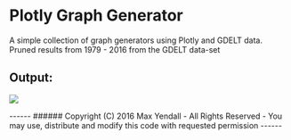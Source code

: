 # Plotly Graph Generator
A simple collection of graph generators using Plotly and GDELT data. Pruned results from 1979 - 2016 from the GDELT data-set
## Output:
<p>
  <img src="https://github.com/Yendall/Plotly-Graph-Generator/blob/master/graph.png">
</p>
------
###### Copyright (C) 2016 Max Yendall - All Rights Reserved - You may use, distribute and modify this code with requested permission
------

